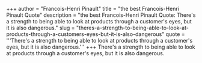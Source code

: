 +++
author = "Francois-Henri Pinault"
title = "the best Francois-Henri Pinault Quote"
description = "the best Francois-Henri Pinault Quote: There's a strength to being able to look at products through a customer's eyes, but it is also dangerous."
slug = "theres-a-strength-to-being-able-to-look-at-products-through-a-customers-eyes-but-it-is-also-dangerous"
quote = '''There's a strength to being able to look at products through a customer's eyes, but it is also dangerous.'''
+++
There's a strength to being able to look at products through a customer's eyes, but it is also dangerous.
